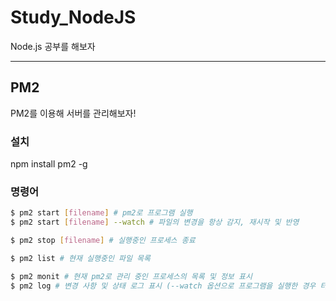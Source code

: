 # Study_NodeJS
Node.js 공부를 해보자

---
## PM2
PM2를 이용해 서버를 관리해보자!

### 설치
npm install pm2 -g

### 명령어
```bash
$ pm2 start [filename] # pm2로 프로그램 실행
$ pm2 start [filename] --watch # 파일의 변경을 항상 감지, 재시작 및 반영

$ pm2 stop [filename] # 실행중인 프로세스 종료

$ pm2 list # 현재 실행중인 파일 목록

$ pm2 monit # 현재 pm2로 관리 중인 프로세스의 목록 및 정보 표시
$ pm2 log # 변경 사항 및 상태 로그 표시 (--watch 옵션으로 프로그램을 실행한 경우 터미널로 오류목록을 볼 수 없는데, log를 이용해 볼 수 있다.)
```